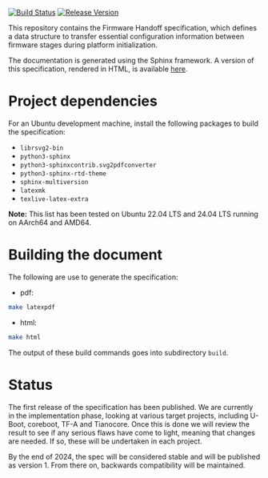 [![Build Status](https://github.com/FirmwareHandoff/firmware_handoff/actions/workflows/main.yml/badge.svg)](https://github.com/FirmwareHandoff/firmware_handoff/actions/workflows/main.yml)
[![Release Version](https://img.shields.io/github/v/release/FirmwareHandoff/firmware_handoff?label=release)](https://github.com/FirmwareHandoff/firmware_handoff/releases)

This repository contains the Firmware Handoff specification, which defines a
data structure to transfer essential configuration information between firmware
stages during platform initialization.

The documentation is generated using the Sphinx framework. A version of this
specification, rendered in HTML, is available
[here](https://firmwarehandoff.github.io/firmware_handoff/).

Project dependencies
====================

For an Ubuntu development machine, install the following packages to build the specification:

- `librsvg2-bin`
- `python3-sphinx`
- `python3-sphinxcontrib.svg2pdfconverter`
- `python3-sphinx-rtd-theme`
- `sphinx-multiversion`
- `latexmk`
- `texlive-latex-extra`

**Note:** This list has been tested on Ubuntu 22.04 LTS and 24.04 LTS running on AArch64 and AMD64.

Building the document
=====================

The following are use to generate the specification:

- pdf:

``` sh
make latexpdf
```

- html:

``` sh
make html
```

The output of these build commands goes into subdirectory `build`.

Status
======

The first release of the specification has been published. We are currently in
the implementation phase, looking at various target projects, including U-Boot,
coreboot, TF-A and Tianocore. Once this is done we will review the result to see
if any serious flaws have come to light, meaning that changes are needed.  If
so, these will be undertaken in each project.

By the end of 2024, the spec will be considered stable and will be published
as version 1. From there on, backwards compatibility will be maintained.
